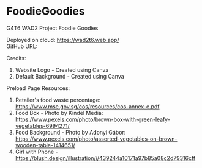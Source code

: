 # FoodieGoodies

G4T6 WAD2 Project Foodie Goodies

Deployed on cloud: https://wad2t6.web.app/ </br>
GitHub URL: 

Credits:

1. Website Logo - Created using Canva
2. Default Background - Created using Canva

Preload Page Resources:

1. Retailer's food waste percentage: https://www.mse.gov.sg/cos/resources/cos-annex-e.pdf
2. Food Box - Photo by Kindel Media: https://www.pexels.com/photo/brown-box-with-green-leafy-vegetables-6994271/
3. Food Background - Photo by Adonyi Gábor: https://www.pexels.com/photo/assorted-vegetables-on-brown-wooden-table-1414651/
4. Girl with Phone - https://blush.design/illustration/i/439244a10171a97b85a08c2d79316cff
